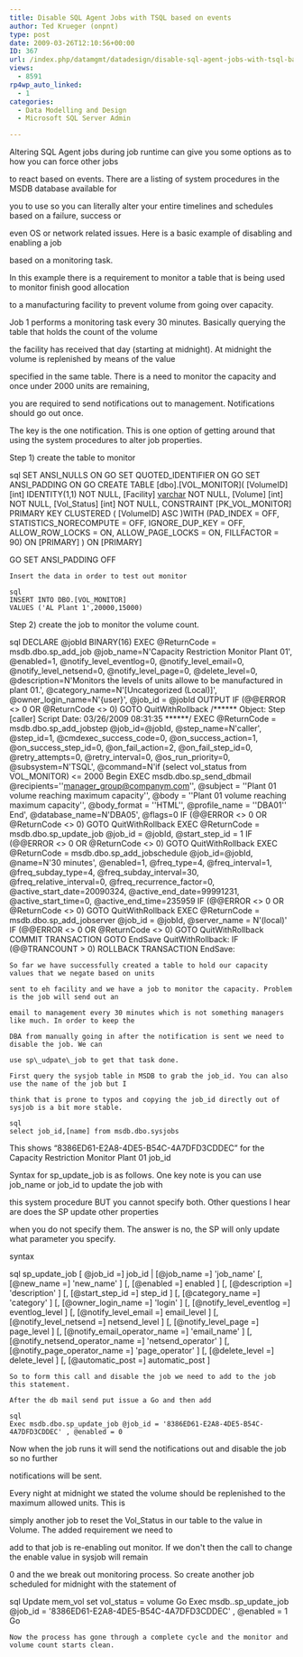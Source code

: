 ```yaml
---
title: Disable SQL Agent Jobs with TSQL based on events
author: Ted Krueger (onpnt)
type: post
date: 2009-03-26T12:10:56+00:00
ID: 367
url: /index.php/datamgmt/datadesign/disable-sql-agent-jobs-with-tsql-based-o/
views:
  - 8591
rp4wp_auto_linked:
  - 1
categories:
  - Data Modelling and Design
  - Microsoft SQL Server Admin

---
```

Altering SQL Agent jobs during job runtime can give you some options as to how you can force other jobs
  
to react based on events. There are a listing of system procedures in the MSDB database available for
  
you to use so you can literally alter your entire timelines and schedules based on a failure, success or
  
even OS or network related issues. Here is a basic example of disabling and enabling a job
  
based on a monitoring task. 

In this example there is a requirement to monitor a table that is being used to monitor finish good allocation
  
to a manufacturing facility to prevent volume from going over capacity. 

Job 1 performs a monitoring task every 30 minutes. Basically querying the table that holds the count of the volume
  
the facility has received that day (starting at midnight). At midnight the volume is replenished by means of the value
  
specified in the same table. There is a need to monitor the capacity and once under 2000 units are remaining,
  
you are required to send notifications out to management. Notifications should go out once.
  
The key is the one notification. This is one option of getting around that using the system procedures to alter job properties. 

Step 1) create the table to monitor

sql
SET ANSI_NULLS ON
GO
SET QUOTED_IDENTIFIER ON
GO
SET ANSI_PADDING ON
GO
CREATE TABLE [dbo].[VOL_MONITOR](
	[VolumeID] [int] IDENTITY(1,1) NOT NULL,
	[Facility] [varchar](50) NOT NULL,
	[Volume] [int] NOT NULL,
	[Vol_Status] [int] NOT NULL,
 CONSTRAINT [PK_VOL_MONITOR] PRIMARY KEY CLUSTERED 
(
	[VolumeID] ASC
)WITH (PAD_INDEX  = OFF, STATISTICS_NORECOMPUTE  = OFF, 
			IGNORE_DUP_KEY = OFF, ALLOW_ROW_LOCKS  = ON, 
			ALLOW_PAGE_LOCKS  = ON, FILLFACTOR = 90) ON [PRIMARY]
) ON [PRIMARY]

GO
SET ANSI_PADDING OFF
```
Insert the data in order to test out monitor

sql
INSERT INTO DBO.[VOL_MONITOR]
VALUES ('AL Plant 1',20000,15000)
```
Step 2) create the job to monitor the volume count.

sql
DECLARE @jobId BINARY(16)
EXEC @ReturnCode =  msdb.dbo.sp_add_job @job_name=N'Capacity Restriction Monitor Plant 01', 
		@enabled=1, 
		@notify_level_eventlog=0, 
		@notify_level_email=0, 
		@notify_level_netsend=0, 
		@notify_level_page=0, 
		@delete_level=0, 
		@description=N'Monitors the levels of units allowe to be manufactured in plant 01.', 
		@category_name=N'[Uncategorized (Local)]', 
		@owner_login_name=N'{user}', @job_id = @jobId OUTPUT
IF (@@ERROR <> 0 OR @ReturnCode <> 0) GOTO QuitWithRollback
/****** Object:  Step [caller]    Script Date: 03/26/2009 08:31:35 ******/
EXEC @ReturnCode = msdb.dbo.sp_add_jobstep @job_id=@jobId, @step_name=N'caller', 
		@step_id=1, 
		@cmdexec_success_code=0, 
		@on_success_action=1, 
		@on_success_step_id=0, 
		@on_fail_action=2, 
		@on_fail_step_id=0, 
		@retry_attempts=0, 
		@retry_interval=0, 
		@os_run_priority=0, @subsystem=N'TSQL', 
		@command=N'if (select vol_status from VOL_MONITOR) <= 2000
		  Begin
			EXEC msdb.dbo.sp_send_dbmail @recipients=''manager_group@companym.com'',
				@subject = ''Plant 01 volume reaching maximum capacity'',
				@body = ''Plant 01 volume reaching maximum capacity'',
				@body_format = ''HTML'',
				@profile_name = ''DBA01''
		  End', 
		@database_name=N'DBA05', 
		@flags=0
IF (@@ERROR <> 0 OR @ReturnCode <> 0) GOTO QuitWithRollback
EXEC @ReturnCode = msdb.dbo.sp_update_job @job_id = @jobId, @start_step_id = 1
IF (@@ERROR <> 0 OR @ReturnCode <> 0) GOTO QuitWithRollback
EXEC @ReturnCode = msdb.dbo.sp_add_jobschedule @job_id=@jobId, @name=N'30 minutes', 
		@enabled=1, 
		@freq_type=4, 
		@freq_interval=1, 
		@freq_subday_type=4, 
		@freq_subday_interval=30, 
		@freq_relative_interval=0, 
		@freq_recurrence_factor=0, 
		@active_start_date=20090324, 
		@active_end_date=99991231, 
		@active_start_time=0, 
		@active_end_time=235959
IF (@@ERROR <> 0 OR @ReturnCode <> 0) GOTO QuitWithRollback
EXEC @ReturnCode = msdb.dbo.sp_add_jobserver @job_id = @jobId, @server_name = N'(local)'
IF (@@ERROR <> 0 OR @ReturnCode <> 0) GOTO QuitWithRollback
COMMIT TRANSACTION
GOTO EndSave
QuitWithRollback:
    IF (@@TRANCOUNT > 0) ROLLBACK TRANSACTION
EndSave:
```
So far we have successfully created a table to hold our capacity values that we negate based on units
  
sent to eh facility and we have a job to monitor the capacity. Problem is the job will send out an
  
email to management every 30 minutes which is not something managers like much. In order to keep the
  
DBA from manually going in after the notification is sent we need to disable the job. We can
  
use sp\_udpate\_job to get that task done.

First query the sysjob table in MSDB to grab the job_id. You can also use the name of the job but I
  
think that is prone to typos and copying the job_id directly out of sysjob is a bit more stable.

sql
select job_id,[name] from msdb.dbo.sysjobs
```
This shows “8386ED61-E2A8-4DE5-B54C-4A7DFD3CDDEC” for the Capacity Restriction Monitor Plant 01 job_id

Syntax for sp\_update\_job is as follows. One key note is you can use job\_name or job\_id to update the job with
  
this system procedure BUT you cannot specify both. Other questions I hear are does the SP update other properties
  
when you do not specify them. The answer is no, the SP will only update what parameter you specify. 

syntax

sql
sp_update_job [ @job_id =] job_id | [@job_name =] 'job_name'
     [, [@new_name =] 'new_name' ] 
     [, [@enabled =] enabled ]
     [, [@description =] 'description' ] 
     [, [@start_step_id =] step_id ]
     [, [@category_name =] 'category' ] 
     [, [@owner_login_name =] 'login' ]
     [, [@notify_level_eventlog =] eventlog_level ]
     [, [@notify_level_email =] email_level ]
     [, [@notify_level_netsend =] netsend_level ]
     [, [@notify_level_page =] page_level ]
     [, [@notify_email_operator_name =] 'email_name' ]
          [, [@notify_netsend_operator_name =] 'netsend_operator' ]
          [, [@notify_page_operator_name =] 'page_operator' ]
     [, [@delete_level =] delete_level ] 
     [, [@automatic_post =] automatic_post ]
```
So to form this call and disable the job we need to add to the job this statement.

After the db mail send put issue a Go and then add

sql
Exec msdb.dbo.sp_update_job @job_id = '8386ED61-E2A8-4DE5-B54C-4A7DFD3CDDEC' , @enabled = 0
```
Now when the job runs it will send the notifications out and disable the job so no further
  
notifications will be sent. 

Every night at midnight we stated the volume should be replenished to the maximum allowed units. This is
  
simply another job to reset the Vol_Status in our table to the value in Volume. The added requirement we need to
  
add to that job is re-enabling out monitor. If we don't then the call to change the enable value in sysjob will remain
  
0 and the we break out monitoring process. So create another job scheduled for midnight with the statement of

sql
Update mem_vol set vol_status = volume
Go
Exec msdb..sp_update_job @job_id = '8386ED61-E2A8-4DE5-B54C-4A7DFD3CDDEC' , @enabled = 1
Go
```
Now the process has gone through a complete cycle and the monitor and volume count starts clean.